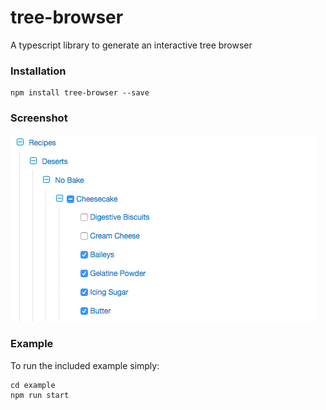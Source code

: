 # tree-browser
A typescript library to generate an interactive tree browser

### Installation
```
npm install tree-browser --save
```

### Screenshot

![sample screenshot](docs/screenshots/sample.png "Sample tree-browser using checkboxes")

### Example
To run the included example simply:
```
cd example
npm run start
```